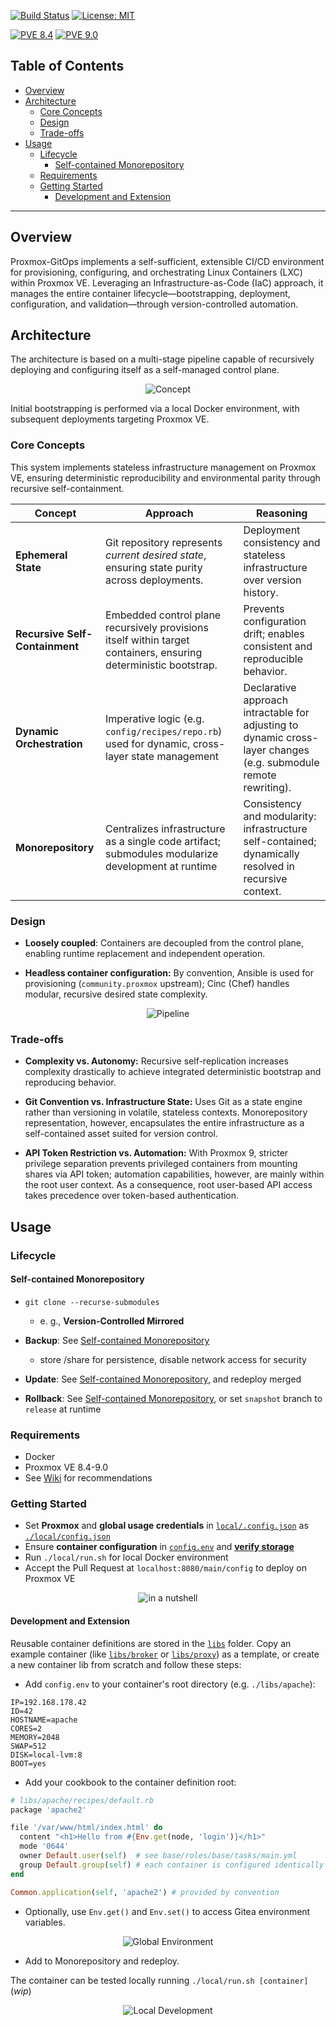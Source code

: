 [![Build Status](https://github.com/stevius10/Proxmox-GitOps/actions/workflows/build.yml/badge.svg?branch=main)](https://github.com/stevius10/Proxmox-GitOps/actions/workflows/build.yml) [![License: MIT](https://img.shields.io/badge/License-MIT-blue.svg)](https://opensource.org/licenses/MIT)

[![PVE 8.4](https://img.shields.io/badge/PVE-8.4-orange)](https://www.proxmox.com/) [![PVE 9.0](https://img.shields.io/badge/PVE-9.0-orange)](https://www.proxmox.com/)


## Table of Contents
- [Overview](#overview)
- [Architecture](#architecture)
  - [Core Concepts](#core-concepts)
  - [Design](#design)
  - [Trade-offs](#trade-offs)
- [Usage](#usage)
  - [Lifecycle](#lifecycle)
    - [Self-contained Monorepository](#self-contained-monorepository)
  - [Requirements](#requirements)
  - [Getting Started](#getting-started)
    - [Development and Extension](#development-and-extension)

---

## Overview

Proxmox-GitOps implements a self-sufficient, extensible CI/CD environment for provisioning, configuring, and orchestrating Linux Containers (LXC) within Proxmox VE. Leveraging an Infrastructure-as-Code (IaC) approach, it manages the entire container lifecycle—bootstrapping, deployment, configuration, and validation—through version-controlled automation.

## Architecture

The architecture is based on a multi-stage pipeline capable of recursively deploying and configuring itself as a self-managed control plane. 

<p align="center">
  <img src="./docs/concept.svg" alt="Concept"/>
</p>

Initial bootstrapping is performed via a local Docker environment, with subsequent deployments targeting Proxmox VE.  

### Core Concepts 

This system implements stateless infrastructure management on Proxmox VE, ensuring deterministic reproducibility and environmental parity through recursive self-containment.

| Concept | Approach | Reasoning |
|---------|----------|-----------|
| **Ephemeral State** | Git repository represents *current desired state*, ensuring state purity across deployments.| Deployment consistency and stateless infrastructure over version history. |
| **Recursive Self-Containment** | Embedded control plane recursively provisions itself within target containers, ensuring deterministic bootstrap.| Prevents configuration drift; enables consistent and reproducible behavior. |
| **Dynamic Orchestration** | Imperative logic (e.g. `config/recipes/repo.rb`) used for dynamic, cross-layer state management| Declarative approach intractable for adjusting to dynamic cross-layer changes (e.g. submodule remote rewriting). |
| **Monorepository** | Centralizes infrastructure as a single code artifact; submodules modularize development at runtime | Consistency and modularity: infrastructure self-contained; dynamically resolved in recursive context. |

### Design

- **Loosely coupled**: Containers are decoupled from the control plane, enabling runtime replacement and independent operation. 

- **Headless container configuration:** By convention, Ansible is used for provisioning (`community.proxmox` upstream); Cinc (Chef) handles modular, recursive desired state complexity. 

<p align="center">
  <img src="./docs/recursion.png" alt="Pipeline"/>
</p>

### Trade-offs

- **Complexity vs. Autonomy:** Recursive self-replication increases complexity drastically to achieve integrated deterministic bootstrap and reproducing behavior.

- **Git Convention vs. Infrastructure State:** Uses Git as a state engine rather than versioning in volatile, stateless contexts. Monorepository representation, however, encapsulates the entire infrastructure as a self-contained asset suited for version control.

- **API Token Restriction vs. Automation:** With Proxmox 9, stricter privilege separation prevents privileged containers from mounting shares via API token; automation capabilities, however, are mainly within the root user context. As a consequence, root user-based API access takes precedence over token-based authentication.

## Usage

### Lifecycle

#### Self-contained Monorepository

- `git clone --recurse-submodules` 
  - e. g., **Version-Controlled Mirrored**

- **Backup**: See [Self-contained Monorepository](#self-contained-monorepository)
  - store /share for persistence, disable network access for security

- **Update**: See [Self-contained Monorepository](#self-contained-monorepository), and redeploy merged

- **Rollback**: See [Self-contained Monorepository](#self-contained-monorepository), or set `snapshot` branch to `release` at runtime

### Requirements

- Docker
- Proxmox VE 8.4-9.0
- See [Wiki](https://github.com/stevius10/Proxmox-GitOps/wiki) for recommendations

### Getting Started

- Set **Proxmox** and **global usage credentials** in [`local/.config.json`](local/.config.json) as [`./local/config.json`](https://github.com/stevius10/Proxmox-GitOps/wiki/Example-Configuration#file-localconfigjson)
- Ensure **container configuration** in [`config.env`](config.env) and [**verify storage**](https://github.com/stevius10/Proxmox-GitOps/wiki/Example-Configuration#file-configenv)
- Run `./local/run.sh` for local Docker environment
- Accept the Pull Request at `localhost:8080/main/config` to deploy on Proxmox VE

<p align="center">
  <img src="./docs/nutshell.png" alt="in a nutshell"/>
</p>

#### Development and Extension

Reusable container definitions are stored in the [`libs`](libs) folder. Copy an example container (like [`libs/broker`](libs/broker) or [`libs/proxy`](libs/proxy)) as a template, or create a new container lib from scratch and follow these steps:

- Add `config.env` to your container's root directory (e.g. `./libs/apache`):
```dotenv
IP=192.168.178.42
ID=42
HOSTNAME=apache
CORES=2
MEMORY=2048
SWAP=512
DISK=local-lvm:8
BOOT=yes
```

- Add your cookbook to the container definition root:

```ruby
# libs/apache/recipes/default.rb
package 'apache2'

file '/var/www/html/index.html' do
  content "<h1>Hello from #{Env.get(node, 'login')}</h1>"
  mode '0644'
  owner Default.user(self)  # see base/roles/base/tasks/main.yml
  group Default.group(self) # each container is configured identically 
end

Common.application(self, 'apache2') # provided by convention
```

- Optionally, use `Env.get()` and `Env.set()` to access Gitea environment variables.

<p align="center">
  <img src="./docs/environment.png" alt="Global Environment"/>
</p>

- Add to Monorepository and redeploy.

The container can be tested locally running `./local/run.sh [container]` (_wip_)

<p align="center">
  <img src="./docs/development.png" alt="Local Development"/>
</p>

